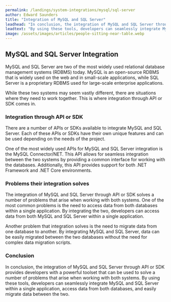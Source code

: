 ```yaml
---
permalink: /landings/system-integrations/mysql/sql-server
author: Edward Saunders
title: "Integration of MySQL and SQL Server"
leadhead: "In conclusion, the integration of MySQL and SQL Server through API or SDK provides developers with a powerful toolset that can be used to solve a number of problems that arise when working with both systems"
leadtext: "By using these tools, developers can seamlessly integrate MySQL and SQL Server within a single application, access data from both databases, and easily migrate data between the two."
image: /assets/images/articles/people-sitting-near-table.webp
---
```

<div class="arttext">	<h2>MySQL and SQL Server Integration</h2>
	<p>
	MySQL and SQL Server are two of the most widely used relational database management systems (RDBMS) today. MySQL is an open-source RDBMS that is widely used on the web and in small-scale applications, while SQL Server is a proprietary RDBMS used for large-scale enterprise applications.
	</p>
	<p>
	While these two systems may seem vastly different, there are situations where they need to work together. This is where integration through API or SDK comes in.
	</p>
	<h3>Integration through API or SDK</h3>
	<p>
	There are a number of APIs or SDKs available to integrate MySQL and SQL Server. Each of these APIs or SDKs have their own unique features and can be used depending on the needs of the project.
	</p>
	<p>
	One of the most widely used APIs for MySQL and SQL Server integration is the MySQL Connector/NET. This API allows for seamless integration between the two systems by providing a common interface for working with the databases. Additionally, this API provides support for both .NET Framework and .NET Core environments.
	</p>
	<h3>Problems their integration solves</h3>
	<p>
	The integration of MySQL and SQL Server through API or SDK solves a number of problems that arise when working with both systems. One of the most common problems is the need to access data from both databases within a single application. By integrating the two, developers can access data from both MySQL and SQL Server within a single application.
	</p>
	<p>
	Another problem that integration solves is the need to migrate data from one database to another. By integrating MySQL and SQL Server, data can be easily migrated between the two databases without the need for complex data migration scripts.
	</p>
	<h3>Conclusion</h3>
	<p>
	In conclusion, the integration of MySQL and SQL Server through API or SDK provides developers with a powerful toolset that can be used to solve a number of problems that arise when working with both systems. By using these tools, developers can seamlessly integrate MySQL and SQL Server within a single application, access data from both databases, and easily migrate data between the two. 
	</p>
</div>